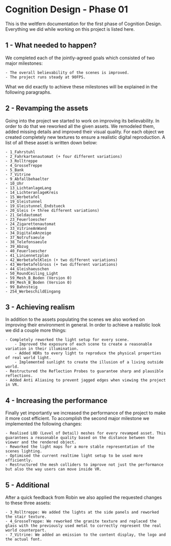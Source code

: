 # Cognition Design - Phase 01
This is the weltfern documentation for the first phase of Cognition Design. Everything we did while working on this project is listed here.

## 1 -  What needed to happen?
We completed each of the jointly-agreed goals which consisted of two major milestones:

    - The overall believability of the scenes is improved.
    - The project runs steady at 90FPS.

What we did exactly to achieve these milestones will be explained in the following paragraphs.

## 2 - Revamping the assets
Going into the project we started to work on improving its believability. In order to do that we reworked all the given assets. We remodeled them, added missing details and improved their visual quality. For each object we created completely new textures to ensure a realistic digital reproduction. A list of all these asset is written down below:

    - 1_Fahrstuhl
    - 2_Fahrkartenautomat (+ four different variations)
    - 3_Rolltreppe
    - 4_GrosseTreppe
    - 5_Bank
    - 7_Vitrine
    - 9_Abfallbehaelter
    - 10_Uhr
    - 13_LichtanlageLang
    - 14_LichteranlageKreis
    - 15_Werbetafel
    - 19_Gleistunnel
    - 19_Gleistunnel_Endstueck
    - 20_Gleis (+ three different variations)
    - 21_Geldautomat
    - 23_Feuerloescher
    - 24_Zigarettenautomat
    - 33_VitrineAnWand
    - 34_DigitaleAnzeige
    - 37_Notrufsaeule
    - 38_Telefonsaeule
    - 39_Abzug
    - 40_Feuerloescher
    - 41_Liniennetzplan
    - 42_WerbetafelKlein (+ two different variations)
    - 43_WerbetafelGross (+ two different variations)
    - 44_Gleishaeuschen
    - 50_RoundCeiling_Light
    - 59_Mesh_B_Boden (Version 0)
    - 89_Mesh_B_Boden (Version 0)
    - 99_Bahnsteig
    - 254_WerbeschildEingang

## 3 - Achieving realism
In addition to the assets populating the scenes we also worked on improving their environment in general. In order to achieve a realistic look we did a couple more things:

    - Completely reworked the light setup for every scene.
        - Improved the exposure of each scene to create a reasonable variation in their illumination.
        - Added HDRs to every light to reproduce the physical properties of real world light.
        - Implemented sunlight to create the illusion of a living outside world.
    - Restructured the Reflection Probes to guarantee sharp and plausible reflections.
    - Added Anti Aliasing to prevent jagged edges when viewing the project in VR.

## 4 - Increasing the performance
Finally yet importantly we increased the performance of the project to make it more cost efficient. To accomplish the second major milestone we implemented the following changes:

    - Realised LOD (Level of Detail) meshes for every revamped asset. This guarantees a reasonable quality based on the distance between the viewer and the rendered object.
    - Reworked the light maps for a more stable representation of the scenes lighting.
    - Optimised the current realtime light setup to be used more efficiently.
    - Restructured the mesh colliders to improve not just the performance but also the way users can move inside VR.

## 5 - Additional
After a quick feedback from Robin we also applied the requested changes to these three assets:

    - 3_Rolltreppe: We added the lights at the side panels and reworked the stair texture.
    - 4_GrosseTreppe: We reworked the granite texture and replaced the glass with the previously used metal to correctly represent the real world counterpart.
    - 7_Vitrine: We added an emission to the content display, the logo and the actual font.

<br>
